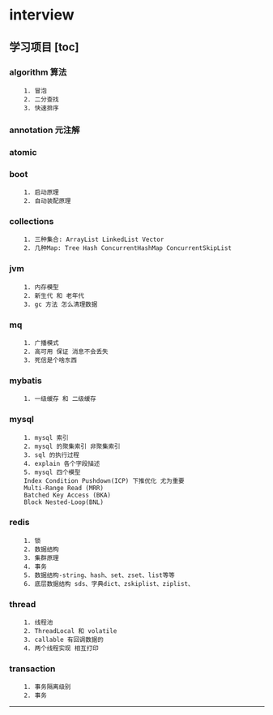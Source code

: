 # interview
学习项目
[toc]
---
### algorithm 算法
        1. 冒泡
        2. 二分查找
        3. 快速排序
### annotation 元注解
### atomic 
### boot 
        1. 启动原理
        2. 自动装配原理
### collections
        1. 三种集合: ArrayList LinkedList Vector
        2. 几种Map: Tree Hash ConcurrentHashMap ConcurrentSkipList
### jvm
        1. 内存模型
        2. 新生代 和 老年代 
        3. gc 方法 怎么清理数据
### mq 
        1. 广播模式
        2. 高可用 保证 消息不会丢失
        3. 死信是个啥东西
### mybatis 
        1. 一级缓存 和 二级缓存
### mysql
        1. mysql 索引
        2. mysql 的聚集索引 非聚集索引
        3. sql 的执行过程
        4. explain 各个字段描述
        5. mysql 四个模型
        Index Condition Pushdown(ICP) 下推优化 尤为重要
        Multi-Range Read (MRR)
        Batched Key Access (BKA) 
        Block Nested-Loop(BNL)
### redis
        1. 锁
        2. 数据结构
        3. 集群原理
        4. 事务
        5. 数据结构-string、hash、set、zset、list等等
        6. 底层数据结构 sds、字典dict、zskiplist、ziplist、
### thread
        1. 线程池
        2. ThreadLocal 和 volatile  
        3. callable 有回调数据的
        4. 两个线程实现 相互打印
### transaction 
        1. 事务隔离级别
        2. 事务
---
